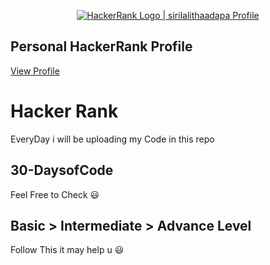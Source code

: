 <p align="center">
    <a href="https://www.hackerrank.com/sirilalitha">   
        <img alt="HackerRank Logo | sirilalithaadapa Profile" src="https://hrcdn.net/fcore/assets/brand/typemark_60x200-7435b42d20.svg" >
    </a>
</p>


## Personal HackerRank Profile

[View Profile](https://www.hackerrank.com/profile/sirilalitha)

# Hacker Rank 
EveryDay i will be uploading my Code in this repo 

## 30-DaysofCode 

Feel Free to Check 😃

## Basic > Intermediate > Advance Level 

Follow This it may help u 😃
